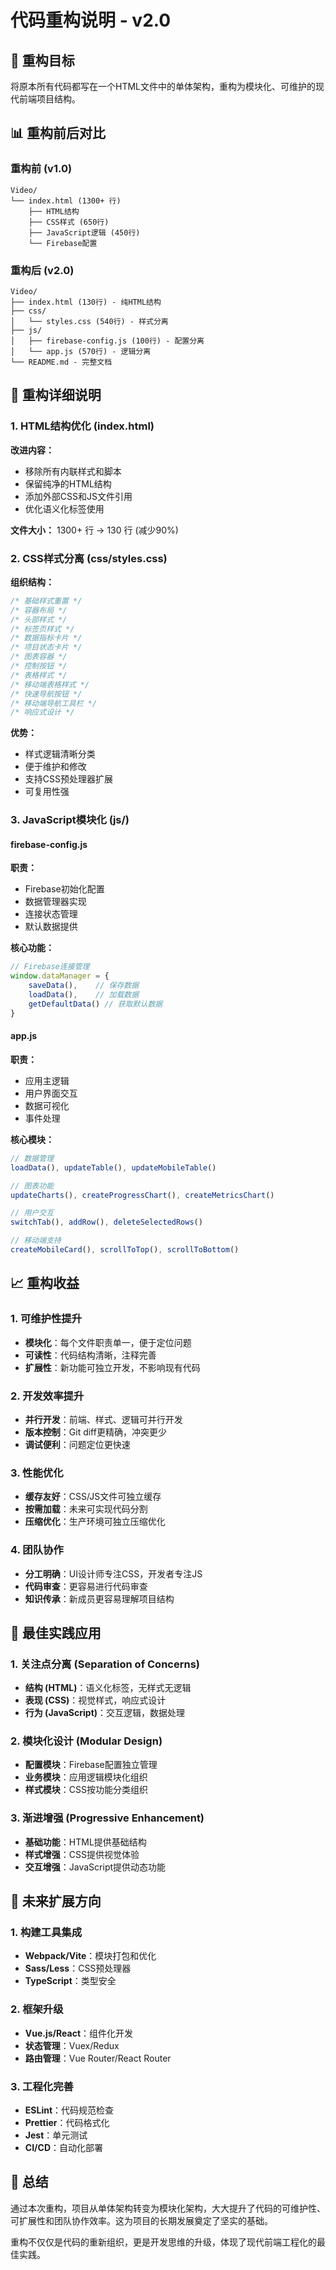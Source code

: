 # 代码重构说明 - v2.0

## 🎯 重构目标

将原本所有代码都写在一个HTML文件中的单体架构，重构为模块化、可维护的现代前端项目结构。

## 📊 重构前后对比

### 重构前 (v1.0)
```
Video/
└── index.html (1300+ 行)
    ├── HTML结构
    ├── CSS样式 (650行)
    ├── JavaScript逻辑 (450行)
    └── Firebase配置
```

### 重构后 (v2.0)
```
Video/
├── index.html (130行) - 纯HTML结构
├── css/
│   └── styles.css (540行) - 样式分离
├── js/
│   ├── firebase-config.js (100行) - 配置分离
│   └── app.js (570行) - 逻辑分离
└── README.md - 完整文档
```

## 🔧 重构详细说明

### 1. HTML结构优化 (index.html)
**改进内容：**
- 移除所有内联样式和脚本
- 保留纯净的HTML结构
- 添加外部CSS和JS文件引用
- 优化语义化标签使用

**文件大小：** 1300+ 行 → 130 行 (减少90%)

### 2. CSS样式分离 (css/styles.css)
**组织结构：**
```css
/* 基础样式重置 */
/* 容器布局 */
/* 头部样式 */
/* 标签页样式 */
/* 数据指标卡片 */
/* 项目状态卡片 */
/* 图表容器 */
/* 控制按钮 */
/* 表格样式 */
/* 移动端表格样式 */
/* 快速导航按钮 */
/* 移动端导航工具栏 */
/* 响应式设计 */
```

**优势：**
- 样式逻辑清晰分类
- 便于维护和修改
- 支持CSS预处理器扩展
- 可复用性强

### 3. JavaScript模块化 (js/)

#### firebase-config.js
**职责：**
- Firebase初始化配置
- 数据管理器实现
- 连接状态管理
- 默认数据提供

**核心功能：**
```javascript
// Firebase连接管理
window.dataManager = {
    saveData(),    // 保存数据
    loadData(),    // 加载数据
    getDefaultData() // 获取默认数据
}
```

#### app.js
**职责：**
- 应用主逻辑
- 用户界面交互
- 数据可视化
- 事件处理

**核心模块：**
```javascript
// 数据管理
loadData(), updateTable(), updateMobileTable()

// 图表功能
updateCharts(), createProgressChart(), createMetricsChart()

// 用户交互
switchTab(), addRow(), deleteSelectedRows()

// 移动端支持
createMobileCard(), scrollToTop(), scrollToBottom()
```

## 📈 重构收益

### 1. 可维护性提升
- **模块化**：每个文件职责单一，便于定位问题
- **可读性**：代码结构清晰，注释完善
- **扩展性**：新功能可独立开发，不影响现有代码

### 2. 开发效率提升
- **并行开发**：前端、样式、逻辑可并行开发
- **版本控制**：Git diff更精确，冲突更少
- **调试便利**：问题定位更快速

### 3. 性能优化
- **缓存友好**：CSS/JS文件可独立缓存
- **按需加载**：未来可实现代码分割
- **压缩优化**：生产环境可独立压缩优化

### 4. 团队协作
- **分工明确**：UI设计师专注CSS，开发者专注JS
- **代码审查**：更容易进行代码审查
- **知识传承**：新成员更容易理解项目结构

## 🚀 最佳实践应用

### 1. 关注点分离 (Separation of Concerns)
- **结构 (HTML)**：语义化标签，无样式无逻辑
- **表现 (CSS)**：视觉样式，响应式设计
- **行为 (JavaScript)**：交互逻辑，数据处理

### 2. 模块化设计 (Modular Design)
- **配置模块**：Firebase配置独立管理
- **业务模块**：应用逻辑模块化组织
- **样式模块**：CSS按功能分类组织

### 3. 渐进增强 (Progressive Enhancement)
- **基础功能**：HTML提供基础结构
- **样式增强**：CSS提供视觉体验
- **交互增强**：JavaScript提供动态功能

## 🔮 未来扩展方向

### 1. 构建工具集成
- **Webpack/Vite**：模块打包和优化
- **Sass/Less**：CSS预处理器
- **TypeScript**：类型安全

### 2. 框架升级
- **Vue.js/React**：组件化开发
- **状态管理**：Vuex/Redux
- **路由管理**：Vue Router/React Router

### 3. 工程化完善
- **ESLint**：代码规范检查
- **Prettier**：代码格式化
- **Jest**：单元测试
- **CI/CD**：自动化部署

## 📝 总结

通过本次重构，项目从单体架构转变为模块化架构，大大提升了代码的可维护性、可扩展性和团队协作效率。这为项目的长期发展奠定了坚实的基础。

重构不仅仅是代码的重新组织，更是开发思维的升级，体现了现代前端工程化的最佳实践。
